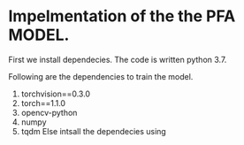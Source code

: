 # Impelmentation of the the PFA MODEL.

First we install dependecies. The code is written python 3.7.

Following are the dependencies to train the model.
  
  1. torchvision==0.3.0
  2. torch==1.1.0
  3. opencv-python
  4. numpy
  5. tqdm
Else intsall the dependecies using 
  
 
  
  
  
  
  
  
